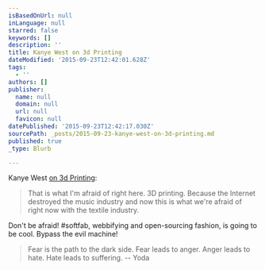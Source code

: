 ```yaml
---
isBasedOnUrl: null
inLanguage: null
starred: false
keywords: []
description: ''
title: Kanye West on 3d Printing
dateModified: '2015-09-23T12:42:01.628Z'
tags:
  - ''
authors: []
publisher:
  name: null
  domain: null
  url: null
  favicon: null
datePublished: '2015-09-23T12:42:17.030Z'
sourcePath: _posts/2015-09-23-kanye-west-on-3d-printing.md
published: true
_type: Blurb

---
```

Kanye West [on 3d Printing][0]:

> That is what I'm afraid of right here. 3D printing. Because the 
> Internet destroyed the music industry and now this is what we're afraid 
> of right now with the textile industry.

Don't be afraid! \#softfab, webbifying and open-sourcing fashion, is going to be cool. Bypass the evil machine!

> Fear is the path to the dark side. Fear leads to anger. Anger leads to hate. Hate leads to suffering. -- Yoda



[0]: http://www.3ders.org/articles/20150923-kanye-west-as-a-fashion-designer-is-scared-of-3d-printing-technology.html